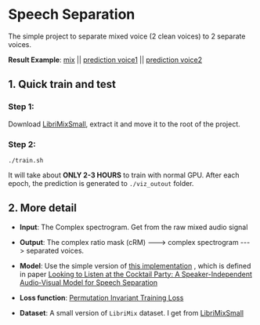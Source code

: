 # Speech Separation
The simple project to separate mixed voice (2 clean voices) to 2 separate voices.


**Result Example**: 
[mix](output_sample/mix.mp3) ||  [prediction voice1](output_sample/pred1.mp3) || [prediction voice2](output_sample/pred2.mp3)

## 1. Quick train and test
### Step 1:
Download [LibriMixSmall](https://zenodo.org/record/3871592/files/MiniLibriMix.zip?download=1 ), extract it and move it to the root of the project. 
### Step 2:
`./train.sh`

It will take about **ONLY 2-3 HOURS** to train with normal GPU. After each epoch, the prediction is generated to `./viz_outout` folder.


## 2. More detail
+ **Input**:
   The Complex spectrogram. Get from the raw mixed audio signal
+ **Output**:
   The complex ratio mask (cRM) ---> complex spectrogram ---> separated voices.
+ **Model**:
  Use the simple version of [this implementation](https://github.com/bill9800/speech_separation/blob/master/model/lib/model_AO.py) , which is defined in paper [Looking to Listen at the Cocktail Party: A Speaker-Independent Audio-Visual Model for Speech Separation](https://arxiv.org/abs/1804.03619)

+ **Loss function**:
  [Permutation Invariant Training Loss](https://arxiv.org/pdf/1607.00325.pdf)
  
+ **Dataset**:
 A small version of `LibriMix` dataset. I get from [LibriMixSmall](https://zenodo.org/record/3871592/files/MiniLibriMix.zip?download=1) 


